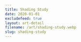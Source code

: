 ```yaml
---
title: Shading Study
date: 2020-01-01
excludefeed: true
layout: art-detail
filename: /art/shading-study.webp
slug: shading-study
---
```

